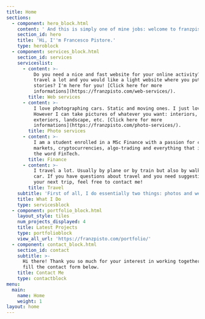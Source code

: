 ```yaml
---
title: Home
sections:
  - component: hero_block.html
    content: ' And this is simply one of mine jobs: welcome to franzpisto.com'
    section_id: hero
    title: 'Hi, I''m Francesco Pistore.'
    type: heroblock
  - component: services_block.html
    section_id: services
    serviceslist:
      - content: >-
          Do you need a nice and fast website for your online activity? You
          travel a lot and you would like a light website where you put your
          stories? I'm here for you! [Click here for more
          informations](https://franzpisto.com/web-services/).
        title: Web services
      - content: >-
          I love photographing cars. Static and moving ones. I just love it.
          However I can take pictures of whatever you want: interiors,
          exteriors, landscape, etc. [Click here for more
          informations](https://franzpisto.com/photo-services/).
        title: Photo services
      - content: >-
          I am a student enrolled in a MSc Finance with a passion for capital
          markets, cryptocurrencies, algo-trading and everything that is behind
          the word FinTech.
        title: Finance
      - content: >-
          I travel a lot. Usually by plane or by train but also by walk or by
          car. If you have questions about travel and you need suggestions for
          your next trip, feel free to contact me!
        title: Travel
    subtitle: 'First of all, I do essentially two things: photos and websites.'
    title: What I Do
    type: servicesblock
  - component: portfolio_block.html
    layout_style: tiles
    num_projects_displayed: 4
    title: Latest Projects
    type: portfolioblock
    view_all_url: 'https://franzpisto.com/portfolio/'
  - component: contact_block.html
    section_id: contact
    subtitle: >-
      Hi there! Thank you so much for your interest in working together. Please
      fill the contact form below.
    title: Contact Me
    type: contactblock
menu:
  main:
    name: Home
    weight: 1
layout: home
---
```


